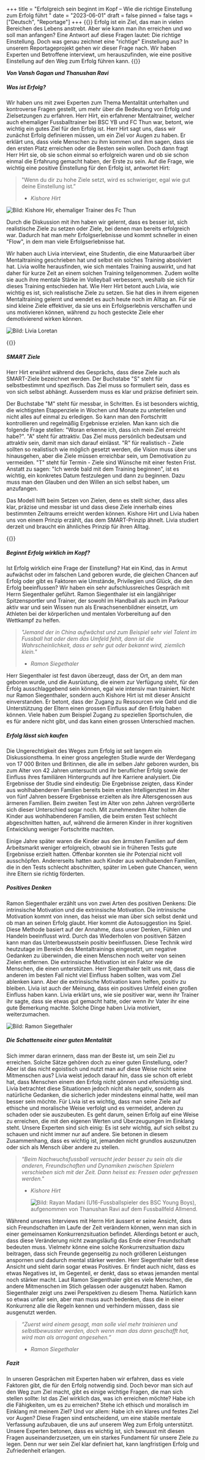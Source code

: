 +++
title = "Erfolgreich sein beginnt im Kopf – Wie die richtige Einstellung zum Erfolg führt "
date = "2023-06-01"
draft = false
pinned = false
tags = ["Deutsch", "Reportage"]
+++
{{<lead>}}
Erfolg ist ein Ziel, das man in vielen Bereichen des Lebens anstrebt. Aber wie kann man ihn erreichen und wo soll man anfangen? Eine Antwort auf diese Fragen lautet: Die richtige Einstellung. Doch was genau zeichnet eine "richtige" Einstellung aus? In unserem Reportageprojekt gehen wir dieser Frage nach. Wir haben Experten und Betroffene interviewt, um herauszufinden, wie eine positive Einstellung auf den Weg zum Erfolg führen kann.
{{</lead>}}

***Von Vansh Gagan und Thanushan Ravi***

##### **Was ist Erfolg?**

Wir haben uns mit zwei Experten zum Thema Mentalität unterhalten und kontroverse Fragen gestellt, um mehr über die Bedeutung von Erfolg und Zielsetzungen zu erfahren. Herr Hirt, ein erfahrener Mentaltrainer, welcher auch ehemaliger Fussballtrainer bei BSC YB und FC Thun war, betont, wie wichtig ein gutes Ziel für den Erfolg ist. Herr Hirt sagt uns, dass wir zunächst Erfolg definieren müssen, um ein Ziel vor Augen zu haben. Er erklärt uns, dass viele Menschen zu ihm kommen und ihm sagen, dass sie den ersten Platz erreichen oder die Besten sein wollen. Doch dann fragt Herr Hirt sie, ob sie schon einmal so erfolgreich waren und ob sie schon einmal die Erfahrung gemacht haben, der Erste zu sein. Auf die Frage, wie wichtig eine positive Einstellung für den Erfolg ist, antwortet Hirt: 

> "Wenn du dir zu hohe Ziele setzt, wird es schwieriger, egal wie gut deine Einstellung ist.”
>
> * *Kishore Hirt*

![Bild: Kishore Hir, ehemaliger Trainer des Fc Thun](kishore.jpg)

Durch die Diskussion mit ihm haben wir gelernt, dass es besser ist, sich realistische Ziele zu setzen oder Ziele, bei denen man bereits erfolgreich war. Dadurch hat man mehr Erfolgserlebnisse und kommt schneller in einen "Flow", in dem man viele Erfolgserlebnisse hat.

Wir haben auch Livia interviewt, eine Studentin, die eine Maturaarbeit über Mentaltraining geschrieben hat und selbst ein solches Training absolviert hat. Livia wollte herausfinden, wie sich mentales Training auswirkt, und hat daher für kurze Zeit an einem solchen Training teilgenommen.  Zudem wollte sie auch ihre mentale Stärke im Volleyball verbessern, weshalb sie sich für dieses Training entschieden hat. Wie Herr Hirt betont auch Livia, wie wichtig es ist, sich realistische Ziele zu setzen. Sie hat dies in ihrem eigenen Mentaltraining gelernt und wendet es auch heute noch im Alltag an. Für sie sind kleine Ziele effektiver, da sie uns ein Erfolgserlebnis verschaffen und uns motivieren können, während zu hoch gesteckte Ziele eher demotivierend wirken können.

![Bild: Livia Loretan](livia.jpg)

{{<box>}}

##### **SMART Ziele**

Herr Hirt erwähnt während des Gesprächs, dass diese Ziele auch als SMART-Ziele bezeichnet werden. 
Der Buchstabe "S" steht für selbstbestimmt und spezifisch. Das Ziel muss so formuliert sein, dass es von sich selbst abhängt. Ausserdem muss es klar und präzise definiert sein.

Der Buchstabe "M" steht für messbar, in Schritten. Es ist besonders wichtig, die wichtigsten Etappenziele in Wochen und Monate zu unterteilen und nicht alles auf einmal zu erledigen. So kann man den Fortschritt kontrollieren und regelmäßig Ergebnisse erzielen. Man kann sich die folgende Frage stellen: "Woran erkenne ich, dass ich mein Ziel erreicht habe?".
"A" steht für attraktiv. Das Ziel muss persönlich bedeutsam und attraktiv sein, damit man sich darauf einlässt.
"R" für realistisch - Ziele sollten so realistisch wie möglich gesetzt werden, die Vision muss über uns hinausgehen, aber die Ziele müssen erreichbar sein, um Demotivation zu vermeiden.
"T" steht für Termin - Ziele sind Wünsche mit einer festen Frist. Anstatt zu sagen: "Ich werde bald mit dem Training beginnen", ist es wichtig, ein konkretes Datum festzulegen und dann zu beginnen. Dazu muss man den Glauben und den Willen an sich selbst haben, um anzufangen.

Das Modell hilft beim Setzen von Zielen, denn es stellt sicher, dass alles klar, präzise und messbar ist und dass diese Ziele innerhalb eines bestimmten Zeitraums erreicht werden können. 
Kishore Hirt und Livia haben uns von einem Prinzip erzählt, das dem SMART-Prinzip ähnelt. Livia studiert derzeit und braucht ein ähnliches Prinzip für ihren Alltag. 

{{</box>}}

##### **Beginnt Erfolg wirklich im Kopf?**

Ist Erfolg wirklich eine Frage der Einstellung? Hat ein Kind, das in Armut aufwächst oder im falschen Land geboren wurde, die gleichen Chancen auf Erfolg oder gibt es Faktoren wie Umstände, Privilegien und Glück, die den Erfolg beeinflussen? 
Wir haben ein sehr aufschlussreiches Gespräch mit Herrn Siegenthaler geführt. Ramon Siegenthaler ist ein langjähriger Spitzensportler und Trainer, der sowohl im Handball als auch im Parkour aktiv war und sein Wissen nun als Erwachsenenbildner einsetzt, um Athleten bei der körperlichen und mentalen Vorbereitung auf den Wettkampf zu helfen.

> *"Jemand der in China aufwächst und zum Beispiel sehr viel Talent im Fussball hat oder dem das Umfeld fehlt, dann ist die Wahrscheinlichkeit, dass er sehr gut oder bekannt wird, ziemlich klein."* 
>
> * *Ramon Siegethaler*

Herr Siegenthaler ist fest davon überzeugt, dass der Ort, an dem man geboren wurde, und die Ausrüstung, die einem zur Verfügung steht, für den Erfolg ausschlaggebend sein können, egal wie intensiv man trainiert. 
Nicht nur Ramon Siegenthaler, sondern auch Kishore Hirt ist mit dieser Ansicht einverstanden. Er betont, dass der Zugang zu Ressourcen wie Geld und die Unterstützung der Eltern einen grossen Einfluss auf den Erfolg haben können. Viele haben zum Beispiel Zugang zu speziellen Sportschulen, die es für andere nicht gibt, und das kann einen grossen Unterschied machen.

##### **Erfolg lässt sich kaufen**

Die Ungerechtigkeit des Weges zum Erfolg ist seit langem ein Diskussionsthema. In einer gross angelegten Studie wurde der Werdegang von 17 000 Briten und Britinnen, die alle im selben Jahr geboren wurden, bis zum Alter von 42 Jahren untersucht und ihr beruflicher Erfolg sowie der Einfluss ihres familiären Hintergrunds auf ihre Karriere analysiert. 
Die Ergebnisse der Studie sind eindeutig: 
Die Ergebnisse zeigten, dass Kinder aus wohlhabenderen Familien bereits beim ersten Intelligenztest im Alter von fünf Jahren bessere Ergebnisse erzielten als ihre Altersgenossen aus ärmeren Familien. Beim zweiten Test im Alter von zehn Jahren vergrößerte sich dieser Unterschied sogar noch. Mit zunehmendem Alter holten die Kinder aus wohlhabenderen Familien, die beim ersten Test schlecht abgeschnitten hatten, auf, während die ärmeren Kinder in ihrer kognitiven Entwicklung weniger Fortschritte machten. 
	
Einige Jahre später waren die Kinder aus den ärmsten Familien auf dem Arbeitsmarkt weniger erfolgreich, obwohl sie in früheren Tests gute Ergebnisse erzielt hatten. Offenbar konnten sie ihr Potenzial nicht voll ausschöpfen. Andererseits hatten auch Kinder aus wohlhabenden Familien, die in den Tests schlecht abschnitten, später im Leben gute Chancen, wenn ihre Eltern sie richtig förderten.

##### **Positives Denken**

Ramon Siegenthaler erzählt uns von zwei Arten des positiven Denkens: Die intrinsische Motivation und die extrinsische Motivation. Die intrinsische Motivation kommt von innen, das heisst wie man über sich selbst denkt und ob man an seinen Erfolg glaubt. 
Hier kommt die Autosuggestion ins Spiel. Diese Methode basiert auf der Annahme, dass unser Denken, Fühlen und Handeln beeinflusst wird. Durch das Wiederholen von positiven Sätzen kann man das Unterbewusstsein positiv beeinflussen. Diese Technik wird heutzutage im Bereich des Mentaltrainings eingesetzt, um negative Gedanken zu überwinden, die einen Menschen noch weiter von seinen Zielen entfernen.
Die extrinsische Motivation ist ein Faktor wie die Menschen, die einen unterstützen. Herr Siegenthaler teilt uns mit, dass die anderen im besten Fall nicht viel Einfluss haben sollten, was vom Ziel ablenken kann. Aber die extrinsische Motivation kann helfen, positiv zu bleiben. Livia ist auch der Meinung, dass ein positives Umfeld einen großen Einfluss haben kann. Livia erklärt uns, wie sie positiver war, wenn ihr Trainer ihr sagte, dass sie etwas gut gemacht hatte, oder wenn ihr Vater ihr eine gute Bemerkung machte. Solche Dinge haben Livia motiviert, weiterzumachen.

![Bild: Ramon Siegethaler](screenshot-2023-06-01-192213.png)

##### **Die Schattenseite einer guten Mentalität**

Sich immer daran erinnern, dass man der Beste ist, um sein Ziel zu erreichen. Solche Sätze gehören doch zu einer guten Einstellung, oder? Aber ist das nicht egoistisch und nutzt man auf diese Weise nicht seine Mitmenschen aus?
Livia weist jedoch darauf hin, dass sie schon oft erlebt hat, dass Menschen einem den Erfolg nicht gönnen und eifersüchtig sind. Livia betrachtet diese Situationen jedoch nicht als negativ, sondern als natürliche Gedanken, die sicherlich jeder mindestens einmal hatte, weil man besser sein möchte. Für Livia ist es wichtig, dass man seine Ziele auf ethische und moralische Weise verfolgt und es vermeidet, anderen zu schaden oder sie auszubeuten. Es geht darum, seinen Erfolg auf eine Weise zu erreichen, die mit den eigenen Werten und Überzeugungen im Einklang steht.
Unsere Experten sind sich einig: Es ist sehr wichtig, auf sich selbst zu schauen und nicht immer nur auf andere. Sie betonen in diesem Zusammenhang, dass es wichtig ist, jemanden nicht grundlos auszunutzen oder sich als Mensch über andere zu stellen.

> *“Beim Nachwuchsfussball versucht jeder besser zu sein als die anderen, Freundschaften und Dynamiken zwischen Spielern verschieben sich mit der Zeit. Dann heisst es: Fressen oder gefressen werden."*
>
> * *Kishore Hirt* 
>
>   ![Bild: Rayan Madani (U16-Fussballspieler des BSC Young Boys), aufgenommen von Thanushan Ravi auf dem Fussballfeld Allmend.](thanubild.jpg)

Während unseres Interviews mit Herrn Hirt äussert er seine Ansicht, dass sich Freundschaften im Laufe der Zeit verändern können, wenn man sich in einer gemeinsamen Konkurrenzsituation befindet. Allerdings betont er auch, dass diese Veränderung nicht zwangsläufig das Ende einer Freundschaft bedeuten muss. Vielmehr könne eine solche Konkurrenzsituation dazu beitragen, dass sich Freunde gegenseitig zu noch größeren Leistungen anspornen und dadurch mental stärker werden. Herr Siegenthaler teilt diese Ansicht und sieht darin sogar etwas Positives. Er findet auch nicht, dass es etwas Negatives ist, im Gegenteil, er denkt, dass so etwas jemanden mental noch stärker macht.
Laut Ramon Siegenthaler gibt es viele Menschen, die andere Mitmenschen im Stich gelassen oder ausgenutzt haben. Ramon Siegenthaler zeigt uns zwei Perspektiven zu diesem Thema. Natürlich kann so etwas unfair sein, aber man muss auch bedenken, dass die in einer Konkurrenz alle die Regeln kennen und verhindern müssen, dass sie ausgenutzt werden.

> *“Zuerst wird einem gesagt, man solle viel mehr trainieren und selbstbewusster werden, doch wenn man das dann geschafft hat, wird man als arrogant angesehen.”*
>
> * *Ramon Siegethaler*

##### **Fazit**

In unseren Gesprächen mit Experten haben wir erfahren, dass es viele Faktoren gibt, die für den Erfolg notwendig sind. Doch bevor man sich auf den Weg zum Ziel macht, gibt es einige wichtige Fragen, die man sich stellen sollte: Ist das Ziel wirklich das, was ich erreichen möchte? Habe ich die Fähigkeiten, um es zu erreichen? Stehe ich ethisch und moralisch im Einklang mit meinem Ziel? Und vor allem: Habe ich ein klares und festes Ziel vor Augen?
Diese Fragen sind entscheidend, um eine stabile mentale Verfassung aufzubauen, die uns auf unserem Weg zum Erfolg unterstützt. Unsere Experten betonen, dass es wichtig ist, sich bewusst mit diesen Fragen auseinanderzusetzen, um ein starkes Fundament für unsere Ziele zu legen. Denn nur wer sein Ziel klar definiert hat, kann langfristigen Erfolg und Zufriedenheit erlangen.